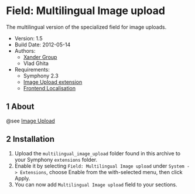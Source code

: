 Field: Multilingual Image upload
==============

The multilingual version of the specialized field for image uploads.

* Version: 1.5
* Build Date: 2012-05-14
* Authors:
	- [Xander Group](http://www.xanderadvertising.com)
	- Vlad Ghita
* Requirements:
	- Symphony 2.3
	- [Image Upload extension](https://github.com/vlad-ghita/image_upload)
	- [Frontend Localisation](https://github.com/vlad-ghita/frontend_localisation)



## 1 About ##

@see [Image Upload](https://github.com/vlad-ghita/image_upload)



## 2 Installation ##

1. Upload the `multilingual_image_upload` folder found in this archive to your Symphony `extensions` folder.    
2. Enable it by selecting `Field: Multilingual Image upload` under `System -> Extensions`, choose Enable from the with-selected menu, then click Apply.
3. You can now add `Multilingual Image upload` field to your sections.
